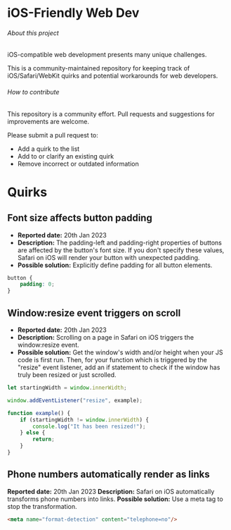 # iOS-Friendly Web Dev

###### About this project

iOS-compatible web development presents many unique challenges.

This is a community-maintained repository for keeping track of iOS/Safari/WebKit quirks and potential workarounds for web developers.

###### How to contribute

This repository is a community effort. Pull requests and suggestions for improvements are welcome.

Please submit a pull request to:
- Add a quirk to the list
- Add to or clarify an existing quirk
- Remove incorrect or outdated information

# Quirks

## Font size affects button padding

- **Reported date:** 20th Jan 2023
- **Description:** The padding-left and padding-right properties of buttons are affected by the button's font size. If you don't specify these values, Safari on iOS will render your button with unexpected padding.
- **Possible solution:** Explicitly define padding for all button elements.
```CSS
button {
    padding: 0;
}
```

## Window:resize event triggers on scroll

- **Reported date:** 20th Jan 2023
- **Description:** Scrolling on a page in Safari on iOS triggers the window:resize event.
- **Possible solution:** Get the window's width and/or height when your JS code is first run. Then, for your function which is triggered by the "resize" event listener, add an if statement to check if the window has truly been resized or just scrolled.
```JavaScript
let startingWidth = window.innerWidth;

window.addEventListener("resize", example);

function example() {
    if (startingWidth != window.innerWidth) {
        console.log("It has been resized!");
    } else {
        return;
    }
}
```

## Phone numbers automatically render as links

**Reported date:** 20th Jan 2023
**Description:** Safari on iOS automatically transforms phone numbers into links.
**Possible solution:** Use a meta tag to stop the transformation.
```HTML
<meta name="format-detection" content="telephone=no"/>
```
